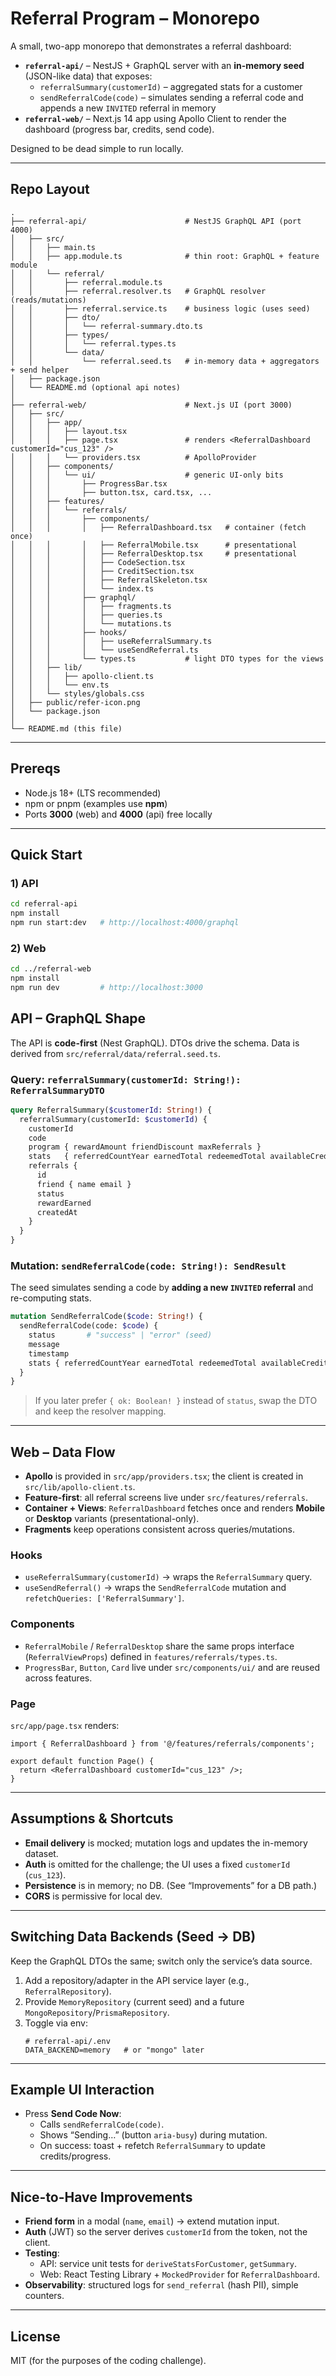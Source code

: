 # Referral Program – Monorepo

A small, two-app monorepo that demonstrates a referral dashboard:

- **`referral-api/`** – NestJS + GraphQL server with an **in-memory seed** (JSON-like data) that exposes:
  - `referralSummary(customerId)` – aggregated stats for a customer
  - `sendReferralCode(code)` – simulates sending a referral code and appends a new `INVITED` referral in memory
- **`referral-web/`** – Next.js 14 app using Apollo Client to render the dashboard (progress bar, credits, send code).

Designed to be dead simple to run locally.

---

## Repo Layout

```
.
├── referral-api/                      # NestJS GraphQL API (port 4000)
│   ├── src/
│   │   ├── main.ts
│   │   ├── app.module.ts              # thin root: GraphQL + feature module
│   │   └── referral/
│   │       ├── referral.module.ts
│   │       ├── referral.resolver.ts   # GraphQL resolver (reads/mutations)
│   │       ├── referral.service.ts    # business logic (uses seed)
│   │       ├── dto/
│   │       │   └── referral-summary.dto.ts
│   │       ├── types/
│   │       │   └── referral.types.ts
│   │       └── data/
│   │           └── referral.seed.ts   # in-memory data + aggregators + send helper
│   ├── package.json
│   └── README.md (optional api notes)
│
├── referral-web/                      # Next.js UI (port 3000)
│   ├── src/
│   │   ├── app/
│   │   │   ├── layout.tsx
│   │   │   ├── page.tsx               # renders <ReferralDashboard customerId="cus_123" />
│   │   │   └── providers.tsx          # ApolloProvider
│   │   ├── components/
│   │   │   └── ui/                    # generic UI-only bits
│   │   │       ├── ProgressBar.tsx
│   │   │       ├── button.tsx, card.tsx, ...
│   │   ├── features/
│   │   │   └── referrals/
│   │   │       ├── components/
│   │   │       │   ├── ReferralDashboard.tsx   # container (fetch once)
│   │   │       │   ├── ReferralMobile.tsx      # presentational
│   │   │       │   ├── ReferralDesktop.tsx     # presentational
│   │   │       │   ├── CodeSection.tsx
│   │   │       │   ├── CreditSection.tsx
│   │   │       │   ├── ReferralSkeleton.tsx
│   │   │       │   └── index.ts
│   │   │       ├── graphql/
│   │   │       │   ├── fragments.ts
│   │   │       │   ├── queries.ts
│   │   │       │   └── mutations.ts
│   │   │       ├── hooks/
│   │   │       │   ├── useReferralSummary.ts
│   │   │       │   └── useSendReferral.ts
│   │   │       └── types.ts           # light DTO types for the views
│   │   ├── lib/
│   │   │   ├── apollo-client.ts
│   │   │   └── env.ts
│   │   └── styles/globals.css
│   ├── public/refer-icon.png
│   └── package.json
│
└── README.md (this file)
```

---

## Prereqs

- Node.js 18+ (LTS recommended)
- npm or pnpm (examples use **npm**)
- Ports **3000** (web) and **4000** (api) free locally

---

## Quick Start

### 1) API

```bash
cd referral-api
npm install
npm run start:dev   # http://localhost:4000/graphql
```

### 2) Web

```bash
cd ../referral-web
npm install
npm run dev         # http://localhost:3000
```

## API – GraphQL Shape

The API is **code-first** (Nest GraphQL). DTOs drive the schema. Data is derived from `src/referral/data/referral.seed.ts`.

### Query: `referralSummary(customerId: String!): ReferralSummaryDTO`
```graphql
query ReferralSummary($customerId: String!) {
  referralSummary(customerId: $customerId) {
    customerId
    code
    program { rewardAmount friendDiscount maxReferrals }
    stats   { referredCountYear earnedTotal redeemedTotal availableCredit }
    referrals {
      id
      friend { name email }
      status
      rewardEarned
      createdAt
    }
  }
}
```

### Mutation: `sendReferralCode(code: String!): SendResult`
The seed simulates sending a code by **adding a new `INVITED` referral** and re-computing stats.

```graphql
mutation SendReferralCode($code: String!) {
  sendReferralCode(code: $code) {
    status       # "success" | "error" (seed)
    message
    timestamp
    stats { referredCountYear earnedTotal redeemedTotal availableCredit }
  }
}
```

> If you later prefer `{ ok: Boolean! }` instead of `status`, swap the DTO and keep the resolver mapping.

---

## Web – Data Flow

- **Apollo** is provided in `src/app/providers.tsx`; the client is created in `src/lib/apollo-client.ts`.
- **Feature-first**: all referral screens live under `src/features/referrals`.
- **Container + Views**: `ReferralDashboard` fetches once and renders **Mobile** or **Desktop** variants (presentational-only).
- **Fragments** keep operations consistent across queries/mutations.

### Hooks
- `useReferralSummary(customerId)` → wraps the `ReferralSummary` query.
- `useSendReferral()` → wraps the `SendReferralCode` mutation and `refetchQueries: ['ReferralSummary']`.

### Components
- `ReferralMobile` / `ReferralDesktop` share the same props interface (`ReferralViewProps`) defined in `features/referrals/types.ts`.
- `ProgressBar`, `Button`, `Card` live under `src/components/ui/` and are reused across features.

### Page
`src/app/page.tsx` renders:

```tsx
import { ReferralDashboard } from '@/features/referrals/components';

export default function Page() {
  return <ReferralDashboard customerId="cus_123" />;
}
```

---

## Assumptions & Shortcuts

- **Email delivery** is mocked; mutation logs and updates the in-memory dataset.
- **Auth** is omitted for the challenge; the UI uses a fixed `customerId` (`cus_123`).
- **Persistence** is in memory; no DB. (See “Improvements” for a DB path.)
- **CORS** is permissive for local dev.

---

## Switching Data Backends (Seed → DB)

Keep the GraphQL DTOs the same; switch only the service’s data source.

1. Add a repository/adapter in the API service layer (e.g., `ReferralRepository`).
2. Provide `MemoryRepository` (current seed) and a future `MongoRepository`/`PrismaRepository`.
3. Toggle via env:
   ```
   # referral-api/.env
   DATA_BACKEND=memory   # or "mongo" later
   ```

---

## Example UI Interaction

- Press **Send Code Now**:
  - Calls `sendReferralCode(code)`.
  - Shows “Sending…” (button `aria-busy`) during mutation.
  - On success: toast + refetch `ReferralSummary` to update credits/progress.

---

## Nice-to-Have Improvements

- **Friend form** in a modal (`name`, `email`) → extend mutation input.
- **Auth** (JWT) so the server derives `customerId` from the token, not the client.
- **Testing**:
  - API: service unit tests for `deriveStatsForCustomer`, `getSummary`.
  - Web: React Testing Library + `MockedProvider` for `ReferralDashboard`.
- **Observability**: structured logs for `send_referral` (hash PII), simple counters.

---

## License

MIT (for the purposes of the coding challenge).
